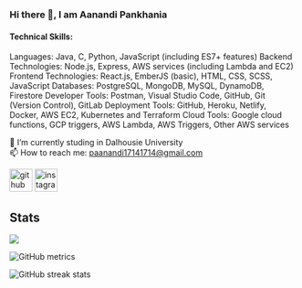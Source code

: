 ### Hi there 👋, I am Aanandi Pankhania

#### Technical Skills:

Languages: Java, C, Python, JavaScript (including ES7+ features)
Backend Technologies: Node.js, Express, AWS services (including Lambda and EC2)
Frontend Technologies: React.js, EmberJS (basic), HTML, CSS, SCSS, JavaScript
Databases: PostgreSQL, MongoDB, MySQL, DynamoDB, Firestore
Developer Tools: Postman, Visual Studio Code, GitHub, Git (Version Control), GitLab
Deployment Tools: GitHub, Heroku, Netlify, Docker, AWS EC2, Kubernetes and Terraform
Cloud Tools: Google cloud functions, GCP triggers, AWS Lambda, AWS Triggers, Other AWS services

🔭 I’m currently studing in Dalhousie University \
📫 How to reach me: paanandi17141714@gmail.com

[<img src='https://cdn.jsdelivr.net/npm/simple-icons@3.0.1/icons/github.svg' alt='github' height='40'>](https://github.com/Aanandi2802)  [<img src='https://cdn.jsdelivr.net/npm/simple-icons@3.0.1/icons/instagram.svg' alt='instagram' height='40'>](https://www.instagram.com/@aanandi_._28/)

## Stats

 <p align-="center"> <img src="https://github-readme-stats.vercel.app/api?username=Aanandi2802&show_icons=true&theme=merko" />

![GitHub metrics](https://metrics.lecoq.io/Aanandi2802)  

![GitHub streak stats](https://github-readme-streak-stats.herokuapp.com/?user=Aanandi2802)  
